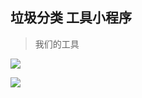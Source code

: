 ## 垃圾分类 工具小程序

> 我们的工具

![](https://raw.githubusercontent.com/HerryLo/wxSapp/master/img/gh_75d5a8e03369_258.jpg)

![](https://raw.githubusercontent.com/HerryLo/wxSapp/master/img/s6x01351xerl2wqeqhpfn56_55388962.jpg)
